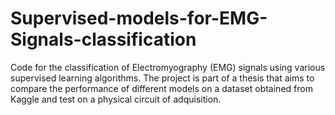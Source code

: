 # Supervised-models-for-EMG-Signals-classification
Code for the classification of Electromyography (EMG) signals using various supervised learning algorithms. The project is part of a thesis that aims to compare the performance of different models on a dataset obtained from Kaggle and test on a physical circuit of adquisition.
